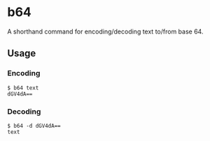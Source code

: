 # b64

A shorthand command for encoding/decoding text to/from base 64.

## Usage

### Encoding

```
$ b64 text
dGV4dA==
```

### Decoding

```
$ b64 -d dGV4dA==
text
```
